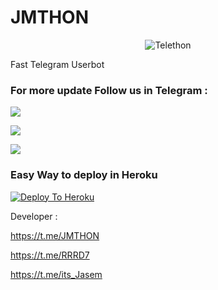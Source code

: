 # JMTHON 

<p align="center">

<img src="https://telegra.ph/file/25a12a98abe5392b13bd9.jpg" alt="Telethon">

Fast Telegram Userbot

### For more update Follow us in Telegram  : 

<a href="https://t.me/JMTHON"><img src="https://img.shields.io/badge/Join-Telegram%20Channel-red.svg?logo=Telegram"></a>

<a href="https://t.me/RRRD7"><img src="https://img.shields.io/badge/Join-Telegram%20Group-blue.svg?logo=telegram"></a>

<a href="https://t.me/ITS_JASEM"><img src="https://img.shields.io/badge/Join-Telegram%20Group-blue.svg?logo=telegram"></a>

### Easy Way to deploy in Heroku

 

[![Deploy To Heroku](https://www.herokucdn.com/deploy/button.svg)](https://heroku.com/deploy?template=https://github.com/Jasem-muhammad/JMTHON )


Developer : 

https://t.me/JMTHON

https://t.me/RRRD7

https://t.me/its_Jasem
